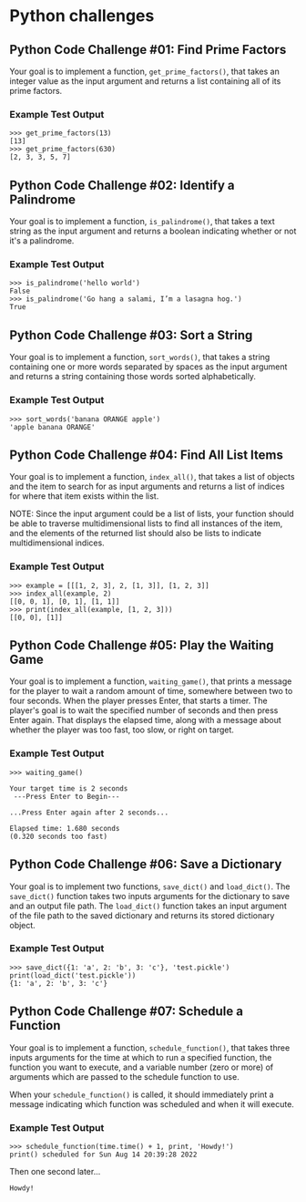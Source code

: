 # Python challenges

## Python Code Challenge #01: Find Prime Factors

Your goal is to implement a function, `get_prime_factors()`, that takes an integer value as the input argument and returns a list containing all of its prime factors.

### Example Test Output

```console
>>> get_prime_factors(13)
[13]
>>> get_prime_factors(630)
[2, 3, 3, 5, 7]
```

## Python Code Challenge #02: Identify a Palindrome

Your goal is to implement a function, `is_palindrome()`, that takes a text string as the input argument and returns a boolean indicating whether or not it's a palindrome.

### Example Test Output

```console
>>> is_palindrome('hello world')
False
>>> is_palindrome('Go hang a salami, I’m a lasagna hog.')
True
```

## Python Code Challenge #03: Sort a String

Your goal is to implement a function, `sort_words()`, that takes a string containing one or more words separated by spaces as the input argument and returns a string containing those words sorted alphabetically.

### Example Test Output

```console
>>> sort_words('banana ORANGE apple')
'apple banana ORANGE'
```

## Python Code Challenge #04: Find All List Items

Your goal is to implement a function, `index_all()`, that takes a list of objects and the item to search for as input arguments and returns a list of indices for where that item exists within the list.

NOTE: Since the input argument could be a list of lists, your function should be able to traverse multidimensional lists to find all instances of the item, and the elements of the returned list should also be lists to indicate multidimensional indices.

### Example Test Output

```console
>>> example = [[[1, 2, 3], 2, [1, 3]], [1, 2, 3]]
>>> index_all(example, 2)
[[0, 0, 1], [0, 1], [1, 1]]
>>> print(index_all(example, [1, 2, 3]))
[[0, 0], [1]]
```

## Python Code Challenge #05: Play the Waiting Game

Your goal is to implement a function, `waiting_game()`, that prints a message for the player to wait a random amount of time, somewhere between two to four seconds. When the player presses Enter, that starts a timer. The player's goal is to wait the specified number of seconds and then press Enter again. That displays the elapsed time, along with a message about whether the player was too fast, too slow, or right on target.

### Example Test Output

```console
>>> waiting_game()

Your target time is 2 seconds
 ---Press Enter to Begin---

...Press Enter again after 2 seconds...

Elapsed time: 1.680 seconds
(0.320 seconds too fast)
```

## Python Code Challenge #06: Save a Dictionary

Your goal is to implement two functions, `save_dict()` and `load_dict()`. The `save_dict()` function takes two inputs arguments for the dictionary to save and an output file path. The `load_dict()` function takes an input argument of the file path to the saved dictionary and returns its stored dictionary object.

### Example Test Output

```console
>>> save_dict({1: 'a', 2: 'b', 3: 'c'}, 'test.pickle')
print(load_dict('test.pickle'))
{1: 'a', 2: 'b', 3: 'c'}
```

## Python Code Challenge #07: Schedule a Function

Your goal is to implement a function, `schedule_function()`, that takes three inputs arguments for the time at which to run a specified function, the function you want to execute, and a variable number (zero or more) of arguments which are passed to the schedule function to use.

When your `schedule_function()` is called, it should immediately print a message indicating which function was scheduled and when it will execute.

### Example Test Output

```console
>>> schedule_function(time.time() + 1, print, 'Howdy!')
print() scheduled for Sun Aug 14 20:39:28 2022
```

Then one second later...

```console
Howdy!
```
